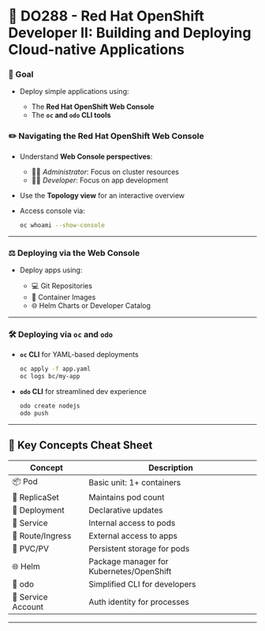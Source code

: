# 🚀 DO288 - Red Hat OpenShift Developer II: Building and Deploying Cloud-native Applications

### 🎯 Goal

* Deploy simple applications using:

   * The **Red Hat OpenShift Web Console**
   * The **`oc` and `odo` CLI tools**


### ✏️ Navigating the Red Hat OpenShift Web Console

* Understand **Web Console perspectives**:

  * 👨‍💼 *Administrator*: Focus on cluster resources
  * 👨‍💻 *Developer*: Focus on app development
* Use the **Topology view** for an interactive overview
* Access console via:

  ```bash
  oc whoami --show-console
  ```
---

### ⚖️ Deploying via the Web Console

* Deploy apps using:

  * 💻 Git Repositories
  * 🌁 Container Images
  * 🌐 Helm Charts or Developer Catalog

---

### 🛠️ Deploying via `oc` and `odo`

* **`oc` CLI** for YAML-based deployments

  ```bash
  oc apply -f app.yaml
  oc logs bc/my-app
  ```
* **`odo` CLI** for streamlined dev experience

  ```bash
  odo create nodejs
  odo push
  ```
---
## 🔗 Key Concepts Cheat Sheet

| Concept            | Description                              |
| ------------------ | ---------------------------------------- |
| 📦 Pod             | Basic unit: 1+ containers                |
| 👥 ReplicaSet      | Maintains pod count                      |
| 🚀 Deployment      | Declarative updates                      |
| 🔗 Service         | Internal access to pods                  |
| 📣 Route/Ingress   | External access to apps                  |
| 📂 PVC/PV          | Persistent storage for pods              |
| 🌐 Helm            | Package manager for Kubernetes/OpenShift |
| 🧰 odo             | Simplified CLI for developers            |
| 👤 Service Account | Auth identity for processes              |

---




